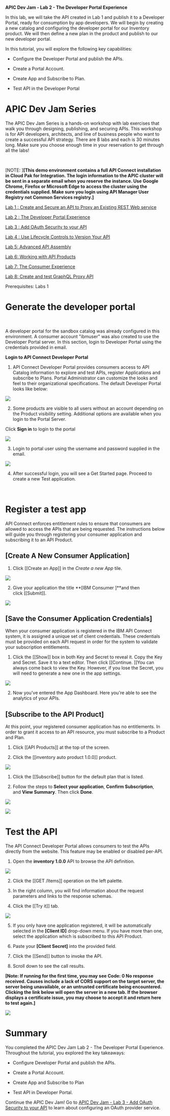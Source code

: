 **APIC Dev Jam - Lab 2 - The Developer Portal Experience**

In this lab, we will take the API created in Lab 1 and publish it to a
Developer Portal, ready for consumption by app developers. We will begin
by creating a new catalog and configuring the developer portal for our
Inventory product. We will then define a new plan in the product and
publish to our new developer portal.

In this tutorial, you will explore the following key capabilities:

-   Configure the Developer Portal and publish the APIs.

-   Create a Portal Account.

-   Create App and Subscribe to Plan.

-   Test API in the Developer Portal

 APIC Dev Jam Series
==================================================================================================================================================================================================================

The APIC Dev Jam Series is a hands-on workshop with lab exercises that
walk you through designing, publishing, and securing APIs. This workshop
is for API developers, architects, and line of business people who want
to create a successful API strategy. There are 8 labs and each is 30
minutes long. Make sure you choose enough time in your reservation to
get through all the labs! 

 

[NOTE: ]**[This demo environment contains a
full API Connect installation in Cloud Pak for Integration. The login
information to the APIC cluster will be sent in a separate email when
you reserve the instance. Use Google Chrome, Firefox or Microsoft Edge
to access the cluster using the credentials supplied. Make sure you
login using API Manager User Registry not Common Services
registry.]**

[Lab 1 : Create and Secure an API to Proxy an Existing REST Web
service](https://integrationsuperhero.github.io/techcon2020/APICDevJam/Lab1)

[Lab 2 : The Developer Portal
Experience](https://integrationsuperhero.github.io/techcon2020/APICDevJam/Lab2)

[Lab 3 : Add OAuth Security to your
API](https://integrationsuperhero.github.io/techcon2020/APICDevJam/Lab3)

[Lab 4 : Use Lifecycle Controls to Version Your
API](https://integrationsuperhero.github.io/techcon2020/APICDevJam/Lab4)

[Lab 5: Advanced API
Assembly](https://integrationsuperhero.github.io/techcon2020/APICDevJam/Lab5)

[Lab 6: Working with API
Products](https://integrationsuperhero.github.io/techcon2020/APICDevJam/Lab6)

[Lab 7: The Consumer
Experience](https://integrationsuperhero.github.io/techcon2020/APICDevJam/Lab7)

[Lab 8: Create and test GraphQL Proxy
API](https://integrationsuperhero.github.io/techcon2020/APICDevJam/Lab8)

Prerequisites: Labs 1

 Generate the developer portal
====================================================================================

 

A developer portal for the sandbox catalog was already configured in
this environment. A consumer account "ibmuser" was also created to use
the Developer Portal server. In this section, login to Developer Portal
using the credentials provided in email.

**Login to API Connect Developer Portal**

1.  API Connect Developer Portal provides consumers access to API
    Catalog information to explore and test APIs, register Applications
    and subscribe to Plans. Portal Administrator can customize the looks
    and feel to their organizational specifications. The default
    Developer Portal looks like below:

![](images/tutorial_html_df45d2edf6f25ba8.png)

2.  Some products are visible to all users without an account depending
    on the Product visibility setting. Additional options are available
    when you login to the Portal Server.

Click **Sign in** to login to the portal

![](images/tutorial_html_279e27e5ac9b71cb.png)

3.  Login to portal user using the username and password supplied in the
    email.

![](images/tutorial_html_d0807a5f400162a.png)

4.  After successful login, you will see a Get Started page. Proceed to
    create a new Test application.

 

 Register a test app
==========================================================================

API Connect enforces entitlement rules to ensure that consumers are
allowed to access the APIs that are being requested. The instructions
below will guide you through registering your consumer application and
subscribing it to an API Product.

 [Create A New Consumer Application]
-----------------------------------------------------------------------------------------------------------------------------------------------------

1.  Click [[Create an
    App]] in
    the *Create a new App* tile.

![](images/tutorial_html_114ebdd6ef4988c.png)

2.  Give your application the title **[IBM
    Consumer ]**and then
    click [[Submit]].

![](images/tutorial_html_c4d9babec32568f9.png)

 [Save the Consumer Application Credentials]
-------------------------------------------------------------------------------------------------------------------------------------------------------------

When your consumer application is registered in the IBM API Connect
system, it is assigned a unique set of client credentials. These
credentials must be provided on each API request in order for the system
to validate your subscription entitlements.

1.  Click the [[Show]] box
    in both Key and Secret to reveal it. Copy the Key and Secret. Save
    it to a text editor. Then
    click [[Continue. ]]You
    can always come back to view the Key. However, if you lose the
    Secret, you will need to generate a new one in the app settings.

![](images/tutorial_html_aba0b5683b88b7d6.png)

2.  Now you\'ve entered the App Dashboard. Here you\'re able to see the
    analytics of your APIs.

 [Subscribe to the API Product]
------------------------------------------------------------------------------------------------------------------------------------------------

At this point, your registered consumer application has no entitlements.
In order to grant it access to an API resource, you must subscribe to a
Product and Plan.

1.  Click [[API Products]] at
    the top of the screen.

2.  Click the [[inventory auto product
    1.0.0]] product.

![](images/tutorial_html_38168de09ddc40f.png)

1.  Click the [[Subscribe]] button
    for the default plan that is listed.

2.  Follow the steps to **Select your application**, **Confirm
    Subscription**, and **View Summary**. Then click **Done**.

![](images/tutorial_html_cfeb4fb8846dee41.png)

![](images/tutorial_html_95cbfb50e3695ef5.png)

 Test the API
===================================================================

The API Connect Developer Portal allows consumers to test the APIs
directly from the website. This feature may be enabled or disabled
per-API.

1.  Open the **inventory 1.0.0** API to browse the API definition.

![](images/tutorial_html_9830850c1b13f9c1.png)

2.  Click the [[GET
    /Items]] operation
    on the left palette.

3.  In the right column, you will find information about the request
    parameters and links to the response schemas.

4.  Click the [[Try
    it]] tab.

![](images/tutorial_html_a16511906f41b73.png)

5.  If you only have one application registered, it will be
    automatically selected in the **[Client
    ID]** drop-down menu. If you have more
    than one, select the application which is subscribed to this API
    Product.

6.  Paste your **[Client Secret]** into the
    provided field.

7.  Click the [[Send]] button
    to invoke the API.

8.  Scroll down to see the call results.

**[Note: If running for the first time, you may see Code: 0 No response
received. Causes include a lack of CORS support on the target server,
the server being unavailable, or an untrusted certificate being
encountered. Clicking the link below will open the server in a new tab.
If the browser displays a certificate issue, you may choose to accept it
and return here to test again.]**

![](images/tutorial_html_1b2581520ef305f.png)

 Summary
==============================================================

You completed the APIC Dev Jam Lab 2 - The Developer Portal Experience.
Throughout the tutorial, you explored the key takeaways: 

-   Configure Developer Portal and publish the APIs.

-   Create a Portal Account. 

-   Create App and Subscribe to Plan

-   Test API in Developer Portal. 

Continue the APIC Dev Jam! Go to [APIC Dev Jam - Lab 3 - Add OAuth
Security to your
API](https://integrationsuperhero.github.io/techcon2020/APICDevJam/Lab3) to
learn about configuring an OAuth provider service. 
